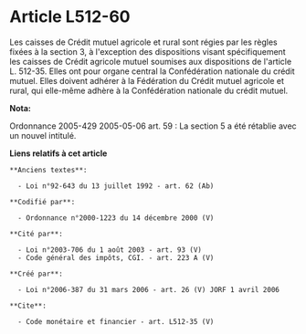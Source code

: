 # Article L512-60

Les caisses de Crédit mutuel agricole et rural sont régies par les règles fixées à la section 3, à l'exception des
dispositions visant spécifiquement les caisses de Crédit agricole mutuel soumises aux dispositions de l'article L. 512-35.
Elles ont pour organe central la Confédération nationale du crédit mutuel. Elles doivent adhérer à la Fédération du Crédit
mutuel agricole et rural, qui elle-même adhère à la Confédération nationale du crédit mutuel.

**Nota:**

Ordonnance 2005-429 2005-05-06 art. 59 : La section 5 a été rétablie avec un nouvel intitulé.

**Liens relatifs à cet article**

	**Anciens textes**:

	  - Loi n°92-643 du 13 juillet 1992 - art. 62 (Ab)

	**Codifié par**:

	  - Ordonnance n°2000-1223 du 14 décembre 2000 (V)

	**Cité par**:

	  - Loi n°2003-706 du 1 août 2003 - art. 93 (V)
	  - Code général des impôts, CGI. - art. 223 A (V)

	**Créé par**:

	  - Loi n°2006-387 du 31 mars 2006 - art. 26 (V) JORF 1 avril 2006

	**Cite**:

	  - Code monétaire et financier - art. L512-35 (V)
